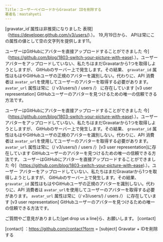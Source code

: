 ```yaml
---
Title：ユーザーペイロードからGravatar IDを削除する
著者名：mastahyeti
---
```


[gravatar_id`属性は非推奨になりました
表現]（https://developer.github.com/v3/users/).）。 19,月19日から、
APIは常にこの属性の値として空の文字列を提供します11。

ユーザーはGitHubにアバターを直接アップロードすることができました
今]（https://github.com/blog/1803-switch-your-picture-with-ease).）。ユーザー
アバターをアップロードしていない、私たちはまだGravatarから1つを取得しようとしますが、
GitHubのサーバー上で発生します。その結果、 `gravatar_id`
属性はもはやGitHubユーザの正規のアバターを識別しない。代わりに、API
消費者は `avatar_url`を使用してユーザーのアバターを取得する必要があります。 `avatar_url`
属性は常に（/ v3/users/) / users /） に存在しています [v3 user representation]
GitHubユーザーのアバターを見つけるための唯一の信頼できる方法です。

ユーザーはGitHubにアバターを直接アップロードすることができました
今]（https://github.com/blog/1803-switch-your-picture-with-ease).）。ユーザー
アバターをアップロードしていない、私たちはまだGravatarから1つを取得しようとしますが、
GitHubのサーバー上で発生します。その結果、 `gravatar_id`
属性はもはやGitHubユーザの正規のアバターを識別しない。代わりに、API
消費者は `avatar_url`を使用してユーザーのアバターを取得する必要があります。 `avatar_url`
属性は常に（/ v3/users/) / users /）[v3 user representation]に存在しています
GitHubユーザーのアバターを見つけるための唯一の信頼できる方法です。
ユーザーはGitHubにアバターを直接アップロードすることができました
今]（https://github.com/blog/1803-switch-your-picture-with-ease).）。ユーザー
アバターをアップロードしていない、私たちはまだGravatarから1つを取得しようとしますが、
GitHubのサーバー上で発生します。その結果、 `gravatar_id`
属性はもはやGitHubユーザの正規のアバターを識別しない。代わりに、API
消費者は `avatar_url`を使用してユーザーのアバターを取得する必要があります。 `avatar_url`
属性は常に（/ v3/users/) / users /） に存在しています [v3 user representation]
GitHubユーザーのアバターを見つけるための唯一の信頼できる方法です。

ご質問やご意見がありました[get drop us a line]ら、お願いします。  [contact]

[contact] ：https://github.com/contact?form = [subject] Gravatar + IDを削除する
